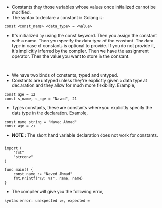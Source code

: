 * Constants they those variables whose values once initialized cannot be modified.
* The syntax to declare a constant in Golang is:

```
const <const_name> <data_type> = <value>
```

* It's initialized by using the const keyword. Then you assign the constant with a name. Then you specify the data type of the constant. The data type in case of constants is optional to provide. If you do not provide it, it's implicitly inferred by the compiler. Then we have the assignment operator. Then the value you want to store in the constant. 

<br>

* We have two kinds of constants, typed and untyped. 
* Constants are untyped unless they're explicitly given a data type at declaration and they allow for much more flexibility. Example,

```
const age = 12
const s_name, s_age = "Naved", 21
```

* Types constants, these are constants where you explicitly specify the data type in the declaration. Example,

```
const name string = "Naved Ahmad"
const age = 21
```

* <b>NOTE :</b> The short hand variable declaration does not work for constants.

```package main

import (
	"fmt"
	"strconv"
)

func main() {
	const name := "Naved Ahmad"
	fmt.Printf("%v: %T", name, name)
}
```

* The compiler will give you the following error,

```
syntax error: unexpected :=, expected =
```
